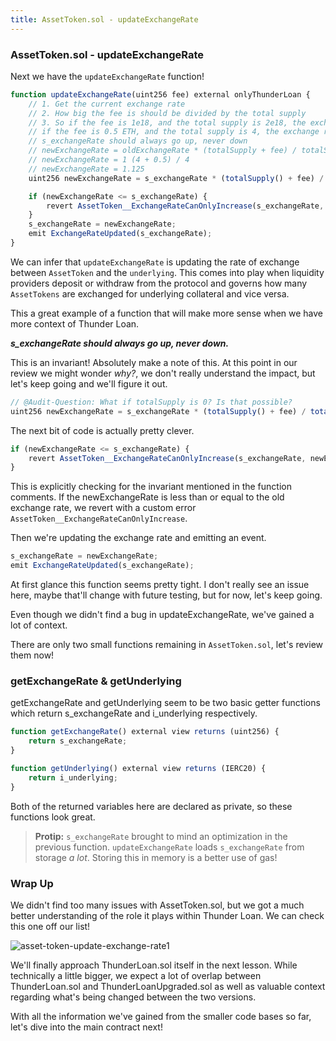 ```yaml
---
title: AssetToken.sol - updateExchangeRate
---
```


### AssetToken.sol - updateExchangeRate

Next we have the `updateExchangeRate` function!

```js
function updateExchangeRate(uint256 fee) external onlyThunderLoan {
    // 1. Get the current exchange rate
    // 2. How big the fee is should be divided by the total supply
    // 3. So if the fee is 1e18, and the total supply is 2e18, the exchange rate be multiplied by 1.5
    // if the fee is 0.5 ETH, and the total supply is 4, the exchange rate should be multiplied by 1.125
    // s_exchangeRate should always go up, never down
    // newExchangeRate = oldExchangeRate * (totalSupply + fee) / totalSupply
    // newExchangeRate = 1 (4 + 0.5) / 4
    // newExchangeRate = 1.125
    uint256 newExchangeRate = s_exchangeRate * (totalSupply() + fee) / totalSupply();

    if (newExchangeRate <= s_exchangeRate) {
        revert AssetToken__ExchangeRateCanOnlyIncrease(s_exchangeRate, newExchangeRate);
    }
    s_exchangeRate = newExchangeRate;
    emit ExchangeRateUpdated(s_exchangeRate);
}
```

We can infer that `updateExchangeRate` is updating the rate of exchange between `AssetToken` and the `underlying`. This comes into play when liquidity providers deposit or withdraw from the protocol and governs how many `AssetTokens` are exchanged for underlying collateral and vice versa.

This a great example of a function that will make more sense when we have more context of Thunder Loan.

**_s_exchangeRate should always go up, never down._**

This is an invariant! Absolutely make a note of this. At this point in our review we might wonder _why?_, we don't really understand the impact, but let's keep going and we'll figure it out.

```js
// @Audit-Question: What if totalSupply is 0? Is that possible?
uint256 newExchangeRate = s_exchangeRate * (totalSupply() + fee) / totalSupply();
```

The next bit of code is actually pretty clever.

```js
if (newExchangeRate <= s_exchangeRate) {
    revert AssetToken__ExchangeRateCanOnlyIncrease(s_exchangeRate, newExchangeRate);
}
```

This is explicitly checking for the invariant mentioned in the function comments. If the newExchangeRate is less than or equal to the old exchange rate, we revert with a custom error `AssetToken__ExchangeRateCanOnlyIncrease`.

Then we're updating the exchange rate and emitting an event.

```js
s_exchangeRate = newExchangeRate;
emit ExchangeRateUpdated(s_exchangeRate);
```

At first glance this function seems pretty tight. I don't really see an issue here, maybe that'll change with future testing, but for now, let's keep going.

Even though we didn't find a bug in updateExchangeRate, we've gained a lot of context.

There are only two small functions remaining in `AssetToken.sol`, let's review them now!

### getExchangeRate & getUnderlying

getExchangeRate and getUnderlying seem to be two basic getter functions which return s_exchangeRate and i_underlying respectively.

```js
function getExchangeRate() external view returns (uint256) {
    return s_exchangeRate;
}

function getUnderlying() external view returns (IERC20) {
    return i_underlying;
}
```

Both of the returned variables here are declared as private, so these functions look great.

> **Protip:** `s_exchangeRate` brought to mind an optimization in the previous function. `updateExchangeRate` loads `s_exchangeRate` from storage _a lot_. Storing this in memory is a better use of gas!

### Wrap Up

We didn't find too many issues with AssetToken.sol, but we got a much better understanding of the role it plays within Thunder Loan. We can check this one off our list!

![asset-token-update-exchange-rate1](/security-section-6/25-asset-token-update-exchange-rate/asset-token-update-exchange-rate1.png)

We'll finally approach ThunderLoan.sol itself in the next lesson. While technically a little bigger, we expect a lot of overlap between ThunderLoan.sol and ThunderLoanUpgraded.sol as well as valuable context regarding what's being changed between the two versions.

With all the information we've gained from the smaller code bases so far, let's dive into the main contract next!
